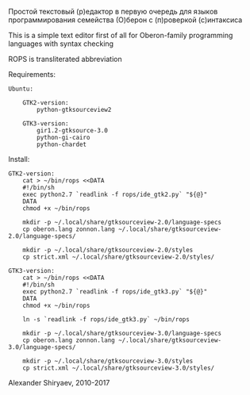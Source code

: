 Простой текстовый (р)едактор
в первую очередь для языков программирования семейства (О)берон
с (п)роверкой (с)интаксиса

This is a simple text editor
first of all for Oberon-family programming languages
with syntax checking

ROPS is transliterated abbreviation

Requirements:

	Ubuntu:

		GTK2-version:
			python-gtksourceview2

		GTK3-version:
			gir1.2-gtksource-3.0
			python-gi-cairo
			python-chardet

Install:

	GTK2-version:
		cat > ~/bin/rops <<DATA
		#!/bin/sh
		exec python2.7 `readlink -f rops/ide_gtk2.py` "${@}"
		DATA
		chmod +x ~/bin/rops

		mkdir -p ~/.local/share/gtksourceview-2.0/language-specs
		cp oberon.lang zonnon.lang ~/.local/share/gtksourceview-2.0/language-specs/

		mkdir -p ~/.local/share/gtksourceview-2.0/styles
		cp strict.xml ~/.local/share/gtksourceview-2.0/styles/

	GTK3-version:
		cat > ~/bin/rops <<DATA
		#!/bin/sh
		exec python2.7 `readlink -f rops/ide_gtk3.py` "${@}"
		DATA
		chmod +x ~/bin/rops

		ln -s `readlink -f rops/ide_gtk3.py` ~/bin/rops

		mkdir -p ~/.local/share/gtksourceview-3.0/language-specs
		cp oberon.lang zonnon.lang ~/.local/share/gtksourceview-3.0/language-specs/

		mkdir -p ~/.local/share/gtksourceview-3.0/styles
		cp strict.xml ~/.local/share/gtksourceview-3.0/styles/

Alexander Shiryaev, 2010-2017
